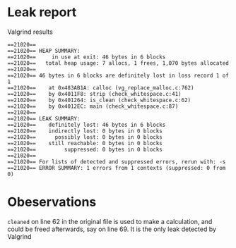 # Leak report
Valgrind results

```
==21020==
==21020== HEAP SUMMARY:
==21020==     in use at exit: 46 bytes in 6 blocks
==21020==   total heap usage: 7 allocs, 1 frees, 1,070 bytes allocated
==21020==
==21020== 46 bytes in 6 blocks are definitely lost in loss record 1 of 1
==21020==    at 0x483AB1A: calloc (vg_replace_malloc.c:762)
==21020==    by 0x4011F8: strip (check_whitespace.c:41)
==21020==    by 0x401264: is_clean (check_whitespace.c:62)
==21020==    by 0x4012EC: main (check_whitespace.c:87)
==21020==
==21020== LEAK SUMMARY:
==21020==    definitely lost: 46 bytes in 6 blocks
==21020==    indirectly lost: 0 bytes in 0 blocks
==21020==      possibly lost: 0 bytes in 0 blocks
==21020==    still reachable: 0 bytes in 0 blocks
==21020==         suppressed: 0 bytes in 0 blocks
==21020==
==21020== For lists of detected and suppressed errors, rerun with: -s
==21020== ERROR SUMMARY: 1 errors from 1 contexts (suppressed: 0 from 0)

```

# Obeservations
`cleaned` on line 62 in the original file is used to make a calculation, and could be freed afterwards, say on line 69.
It is the only leak detected by Valgrind
